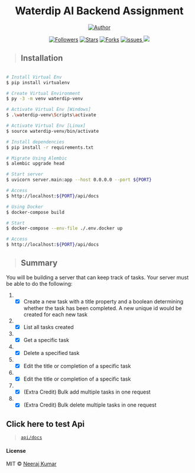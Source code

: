 <h1 align="center"> Waterdip AI Backend Assignment</h1>
<p align="center">
<a href="https://github.com/Ryuk-me"><img title="Author" src="https://img.shields.io/badge/Author-Ryuk--me-red.svg?style=for-the-badge&logo=github"></a>
</p>
<p align="center">
<a href="https://github.com/Ryuk-me"><img title="Followers" src="https://img.shields.io/github/followers/Ryuk-me?color=teal&style=flat-square"></a>
<a href="https://github.com/Ryuk-me/pocket-url/stargazers/"><img title="Stars" src="https://img.shields.io/github/stars/ryuk-me/pocket-url?color=brown&style=flat-square"></a>
<a href="https://github.com/Ryuk-me/pocket-url/network/members"><img title="Forks" src="https://img.shields.io/github/forks/ryuk-me/pocket-url?color=lightgrey&style=flat-square"></a>
<a href="https://github.com/Ryuk-me/pocket-url/issues"><img title="issues" src="https://img.shields.io/github/issues/Ryuk-me/pocket-url?style=flat-square">
</a>
<img src='https://visitor-badge.glitch.me/badge?page_id=ryuk-me.pocket-url'>
</p>
<a>


> ## Installation

```sh

# Install Virtual Env
$ pip install virtualenv

# Create Virtual Environment
$ py -3 -m venv waterdip-venv

# Activate Virtual Env [Windows]
$ .\waterdip-venv\Scripts\activate

# Activate Virtual Env [Linux]
$ source waterdip-venv/bin/activate

# Install dependencies
$ pip install -r requirements.txt

# Migrate Using Alembic
$ alembic upgrade head

# Start server
$ uvicorn server.main:app --host 0.0.0.0 --port ${PORT}

# Access
$ http://localhost:${PORT}/api/docs

# Using Docker
$ docker-compose build

# Start
$ docker-compose --env-file ./.env.docker up

# Access
$ http://localhost:${PORT}/api/docs

```


> ## Summary

You will be building a server that can keep track of tasks. Your server must be able to do the following:

1. - [x] Create a new task with a title property and a boolean determining whether the task has been completed. A new unique id would be created for each new task
1. - [x] List all tasks created
1. - [x] Get a specific task
1. - [x] Delete a specified task
1. - [x] Edit the title or completion of a specific task
1. - [x] Edit the title or completion of a specific task
1. - [x] (Extra Credit) Bulk add multiple tasks in one request
1. - [x] (Extra Credit) Bulk delete multiple tasks in one request

## Click here to test Api
 
> [`api/docs`](https://api-waterdip-ryuk-me.cloud.okteto.net/api/docs)

#### License

MIT © [Neeraj Kumar](https://github.com/ryuk-me)